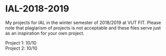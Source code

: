 # IAL-2018-2019
My projects for IAL in the winter semester of 2018/2019 at VUT FIT. Please note that plagiarism of projects is not acceptable and these files serve just as an inspiration for your own project. 

Project 1: 10/10 <br>
Project 2: 10/10
